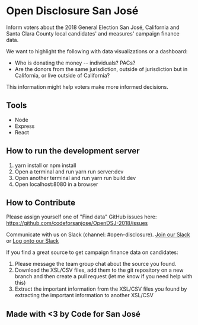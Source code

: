 # Open Disclosure San José
Inform voters about the 2018 General Election San José, California and Santa Clara County local candidates' and measures' campaign finance data. 

We want to highlight the following with data visualizations or a dashboard: 
- Who is donating the money -- individuals? PACs? 
- Are the donors from the same jurisdiction, outside of jurisdiction but in California, or live outside of California? 

This information might help voters make more informed decisions.

## Tools
- Node
- Express
- React

## How to run the development server
1. yarn install or npm install
2. Open a terminal and run yarn run server:dev
3. Open another terminal and run yarn run build:dev
4. Open localhost:8080 in a browser

## How to Contribute
Please assign yourself one of "Find data" GitHub issues here:
https://github.com/codeforsanjose/OpenDSJ-2018/issues

Communicate with us on Slack (channel: #open-disclosure). 
[Join our Slack](https://slackin-c4sj.herokuapp.com/) or [Log onto our Slack](https://codeforsanjose.slack.com)

If you find a great source to get campaign finance data on candidates:
1. Please message the team group chat about the source you found.
2. Download the XSL/CSV files, add them to the git repository on a new branch and then create a pull request (let me know if you need help with this)
3. Extract the important information from the XSL/CSV files you found by extracting the important information to another XSL/CSV

## Made with <3 by Code for San José
